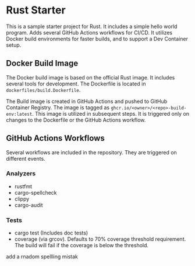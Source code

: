 # Rust Starter

This is a sample starter project for Rust. It includes a simple hello world program. Adds several GitHub Actions workflows for CI/CD. It utilizes Docker build environments for faster builds, and to support a Dev Container setup.

## Docker Build Image

The Docker build image is based on the official Rust image. It includes several tools for development. The Dockerfile is located in `dockerfiles/build.Dockerfile`.

The Build image is created in GitHub Actions and pushed to GitHub Container Registry. The image is tagged as `ghcr.io/<owner>/<repo>-build-env:latest`. This image is utilized in subsequent steps. It is triggered only on changes to the Dockerfile or the GitHub Actions workflow.

## GitHub Actions Workflows

Several workflows are included in the repository. They are triggered on different events.

### Analyzers

- rustfmt
- cargo-spellcheck
- clippy
- cargo-audit

### Tests

- cargo test (Includes doc tests)
- coverage (via grcov). Defaults to 70% coverage threshold requirement. The build will fail if the coverage is below the threshold.

add a rnadom spellling mistak